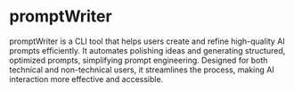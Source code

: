 # promptWriter
promptWriter is a CLI tool that helps users create and refine high-quality AI prompts efficiently. It automates polishing ideas and generating structured, optimized prompts, simplifying prompt engineering. Designed for both technical and non-technical users, it streamlines the process, making AI interaction more effective and accessible.
